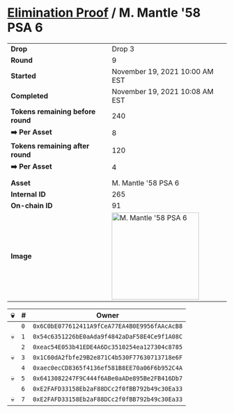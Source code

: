 # [Elimination Proof](./readme.md) / M. Mantle &#039;58 PSA 6

|||
|---|---|
| **Drop** | Drop 3 |
| **Round** | 9 |
| **Started** | November 19, 2021 10:00 AM EST |
| **Completed** | November 19, 2021 10:08 AM EST |
| **Tokens remaining before round** | 240 |
| **➡️ Per Asset** | 8 |
| **Tokens remaining after round** | 120 |
| **➡️ Per Asset** | 4 |
| | |
| **Asset** | M. Mantle &#039;58 PSA 6 |
| **Internal ID** | 265 |
| **On-chain ID** | 91 |
| **Image** | <img src="https://tcdn.blokpax.com/94d9199b-dc5b-4b43-adf8-582fa1f5e70d/23f4d9b3650b3dd07d1f0f77e6ae6edde1326ed15ce6825ce421a02fb03d1abe.jpg" height="200" alt="M. Mantle &#039;58 PSA 6" /> |


| 💀 | # | Owner |
| --- | --- | --- |
|  | `0` | `0x6C0bE077612411A9fCeA77EA4B0E9956fAAcAcB8` |
| 💀 | `1` | `0x54c6351226bE0aAda9f4842aDaF58E4Ce9f1A08C` |
|  | `2` | `0xeac54E053b41EDE4A6Dc3510254ea127304c8785` |
| 💀 | `3` | `0x1C60dA2fbfe29B2e871C4b530F77630713718e6F` |
|  | `4` | `0xaec0ecCD8365f4136ef581B8EE70a06F6b952C4A` |
| 💀 | `5` | `0x6413082247F9C444f6ABe0aADe895Be2FB416Db7` |
|  | `6` | `0xE2FAFD33158Eb2aF88DCc2f0fBB792b49c30Ea33` |
| 💀 | `7` | `0xE2FAFD33158Eb2aF88DCc2f0fBB792b49c30Ea33` |
